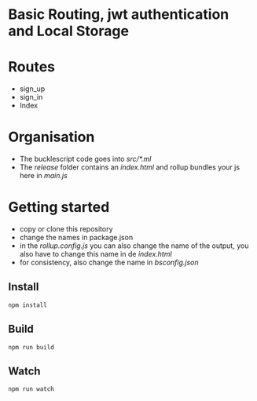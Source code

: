 # Basic Routing, jwt authentication and Local Storage

# Routes

* sign_up
* sign_in
* Index

# Organisation

* The bucklescript code goes into _src/*.ml_
* The _release_ folder contains an _index.html_ and rollup bundles your js here in _main.js_

# Getting started

* copy or clone this repository
* change the names in package.json
* in the _rollup.config.js_ you can also change the name of the output, you also have to change this name in de _index.html_
* for consistency, also change the name in _bsconfig.json_

## Install

```
npm install
```

## Build

```
npm run build
```

## Watch

```
npm run watch
```